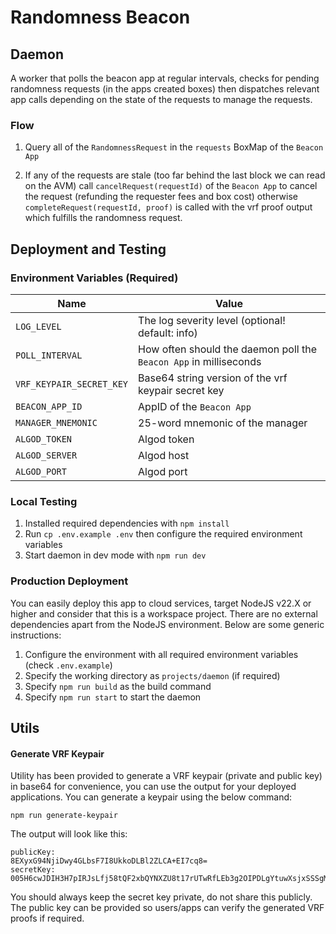 # Randomness Beacon

## Daemon

A worker that polls the beacon app at regular intervals, checks for pending randomness requests (in the apps created boxes) then dispatches relevant app calls depending on the state of the requests to manage the requests.

### Flow

1. Query all of the `RandomnessRequest` in the `requests` BoxMap of the `Beacon App`

2. If any of the requests are stale (too far behind the last block we can read on the AVM) call `cancelRequest(requestId)` of the `Beacon App` to cancel the request (refunding the requester fees and box cost) otherwise `completeRequest(requestId, proof)` is called with the vrf proof output which fulfills the randomness request.

## Deployment and Testing

### Environment Variables (Required)

| Name                     | Value                                                             |
| ------------------------ | ----------------------------------------------------------------- |
| `LOG_LEVEL`              | The log severity level (optional! default: info)                  |
| `POLL_INTERVAL`          | How often should the daemon poll the `Beacon App` in milliseconds |
| `VRF_KEYPAIR_SECRET_KEY` | Base64 string version of the vrf keypair secret key               |
| `BEACON_APP_ID`          | AppID of the `Beacon App`                                         |
| `MANAGER_MNEMONIC`       | 25-word mnemonic of the manager                                   |
| `ALGOD_TOKEN`            | Algod token                                                       |
| `ALGOD_SERVER`           | Algod host                                                        |
| `ALGOD_PORT`             | Algod port                                                        |

### Local Testing

1. Installed required dependencies with `npm install`
2. Run `cp .env.example .env` then configure the required environment variables
3. Start daemon in dev mode with `npm run dev`

### Production Deployment

You can easily deploy this app to cloud services, target NodeJS v22.X or higher and consider that this is a workspace project. There are no external dependencies apart from the NodeJS environment. Below are some generic instructions:

1. Configure the environment with all required environment variables (check `.env.example`)
2. Specify the working directory as `projects/daemon` (if required)
3. Specify `npm run build` as the build command
4. Specify `npm run start` to start the daemon

## Utils

#### Generate VRF Keypair

Utility has been provided to generate a VRF keypair (private and public key) in base64 for convenience, you can use the output for your deployed applications. You can generate a keypair using the below command:

`npm run generate-keypair`

The output will look like this:

```
publicKey:
8EXyxG94NjiDwy4GLbsF7I8UkkoDLBl2ZLCA+EI7cq8=
secretKey:
005H6cwJDIH3H7pIRJsLfj58tQF2xbQYNXZU8t17rUTwRfLEb3g2OIPDLgYtuwXsjxSSSgMsGXZksID4Qjtyrw==
```

You should always keep the secret key private, do not share this publicly. The public key can be provided so users/apps can verify the generated VRF proofs if required.
